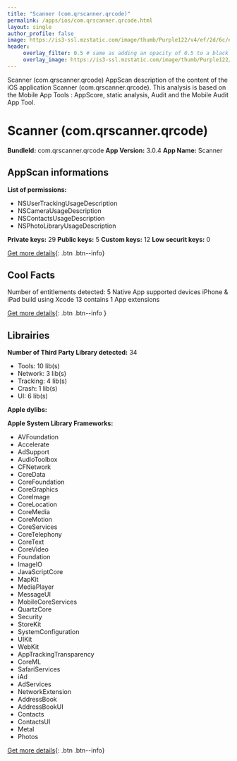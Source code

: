 ```yaml
---
title: "Scanner (com.qrscanner.qrcode)"
permalink: /apps/ios/com.qrscanner.qrcode.html
layout: single
author_profile: false
image: https://is3-ssl.mzstatic.com/image/thumb/Purple122/v4/ef/2d/6c/ef2d6c63-6a4c-fa70-c03d-e217f2dbfa95/AppIcon-0-0-1x_U007emarketing-0-0-0-7-0-0-sRGB-0-0-0-GLES2_U002c0-512MB-85-220-0-0.png/512x512bb.jpg
header: 
     overlay_filter: 0.5 # same as adding an opacity of 0.5 to a black background
     overlay_image: https://is3-ssl.mzstatic.com/image/thumb/Purple122/v4/ef/2d/6c/ef2d6c63-6a4c-fa70-c03d-e217f2dbfa95/AppIcon-0-0-1x_U007emarketing-0-0-0-7-0-0-sRGB-0-0-0-GLES2_U002c0-512MB-85-220-0-0.png/512x512bb.jpg
---
```

Scanner (com.qrscanner.qrcode) AppScan description of the content of the iOS application Scanner (com.qrscanner.qrcode). This analysis is based on the Mobile App Tools : AppScore, static analysis, Audit and the Mobile Audit App Tool.

# Scanner (com.qrscanner.qrcode)

**BundleId:** com.qrscanner.qrcode
**App Version:** 3.0.4
**App Name:** Scanner


## AppScan informations 

**List of permissions:** 
- NSUserTrackingUsageDescription
- NSCameraUsageDescription
- NSContactsUsageDescription
- NSPhotoLibraryUsageDescription
  
  
**Private keys:** 29
**Public keys:** 5
**Custom keys:** 12
**Low securit keys:** 0
  
[Get more details](/pricing.html){: .btn .btn--info}

## Cool Facts

Number of entitlements detected: 5
Native App
supported devices iPhone & iPad
build using Xcode 13
contains 1 App extensions
  
[Get more details](/pricing.html){: .btn .btn--info }

## Librairies 
**Number of Third Party Library detected:** 34
- Tools: 10 lib(s)
- Network: 3 lib(s)
- Tracking: 4 lib(s)
- Crash: 1 lib(s)
- UI: 6 lib(s)


**Apple dylibs:**


**Apple System Library Frameworks:**
- AVFoundation
- Accelerate
- AdSupport
- AudioToolbox
- CFNetwork
- CoreData
- CoreFoundation
- CoreGraphics
- CoreImage
- CoreLocation
- CoreMedia
- CoreMotion
- CoreServices
- CoreTelephony
- CoreText
- CoreVideo
- Foundation
- ImageIO
- JavaScriptCore
- MapKit
- MediaPlayer
- MessageUI
- MobileCoreServices
- QuartzCore
- Security
- StoreKit
- SystemConfiguration
- UIKit
- WebKit
- AppTrackingTransparency
- CoreML
- SafariServices
- iAd
- AdServices
- NetworkExtension
- AddressBook
- AddressBookUI
- Contacts
- ContactsUI
- Metal
- Photos


  
[Get more details](/pricing.html){: .btn .btn--info}

